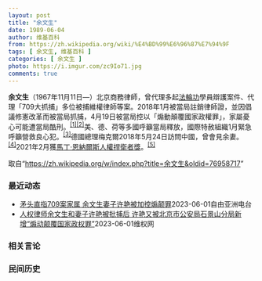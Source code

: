 ```yaml
---
layout: post
title: "余文生"
date: 1989-06-04
author: 维基百科
from: https://zh.wikipedia.org/wiki/%E4%BD%99%E6%96%87%E7%94%9F
tags: [ 余文生, 维基百科 ]
categories: [ 余文生 ]
photo: https://i.imgur.com/zc9Io71.jpg
comments: true
---
```

<div class="mw-parser-output">
<p><b>余文生</b>（1967年11月11日<span class="useeditintro" title="Template:BLP editintro">—</span>）北京商務律師，曾代理多起<a href="/wiki/%E6%B3%95%E8%BC%AA%E5%8A%9F" class="mw-redirect" title="法輪功">法輪功</a>學員辯護案件、代理「709大抓捕」多位被捕維權律師等案。2018年1月被當局註銷律師證，並因倡議修憲改革而被當局抓捕，4月19日被當局控以「煽動顛覆國家政權罪」，家屬憂心可能遭當局酷刑。<sup id="cite_ref-EPO0420_1-0" class="reference"><a href="#cite_note-EPO0420-1">[1]</a></sup><sup id="cite_ref-bbc17_2-0" class="reference"><a href="#cite_note-bbc17-2">[2]</a></sup>美、德、荷等多國呼籲當局釋放，國際特赦組織1月緊急呼籲營救良心犯。<sup id="cite_ref-amnesty_3-0" class="reference"><a href="#cite_note-amnesty-3">[3]</a></sup>德國總理梅克爾2018年5月24日訪問中國，曾會見余妻。<sup id="cite_ref-4" class="reference"><a href="#cite_note-4">[4]</a></sup>2021年2月獲<a href="/wiki/%E9%A9%AC%E4%B8%81%C2%B7%E6%81%A9%E7%BA%B3%E5%B0%94%E6%96%AF%E4%BA%BA%E6%9D%83%E6%8D%8D%E5%8D%AB%E8%80%85%E5%A5%96" title="马丁·恩纳尔斯人权捍卫者奖">馬丁·恩納爾斯人權捍衛者獎</a>。<sup id="cite_ref-5" class="reference"><a href="#cite_note-5">[5]</a></sup>
</p>
</div><!--esi <esi:include src="/esitest-fa8a495983347898/content" /> --><noscript><img src="//zh.wikipedia.org/wiki/Special:CentralAutoLogin/start?type=1x1" alt="" title="" width="1" height="1" style="border: none; position: absolute;"></noscript>
<div class="printfooter" data-nosnippet="">取自“<a dir="ltr" href="https://zh.wikipedia.org/w/index.php?title=余文生&amp;oldid=76958717">https://zh.wikipedia.org/w/index.php?title=余文生&amp;oldid=76958717</a>”</div><div id="recent-news"><h3>最近动态</h3><ul><li><a href="https://nodebe4.github.io/waimei/2023-06-01/%E7%9F%9B%E5%A4%B4%E7%9B%B4%E6%8C%87709%E6%A1%88%E5%AE%B6%E5%B1%9E-%E4%BD%99%E6%96%87%E7%94%9F%E5%A6%BB%E5%AD%90%E8%AE%B8%E8%89%B3%E8%A2%AB%E5%8A%A0%E6%8E%A7%E7%85%BD%E9%A2%A0%E7%BD%AA" title="矛头直指709案家属 余文生妻子许艳被加控煽颠罪—— 被加控&quot;煽颠&quot;的许艳与丈夫余文生合影 推特/余文生律师妻子许艳 @xuyan709 因涉嫌寻衅滋事被批捕的中国维权律师余...">矛头直指709案家属 余文生妻子许艳被加控煽颠罪</a><time>2023-06-01</time><a class="tag">自由亚洲电台</a></li>
<li><a href="https://nodebe4.github.io/waimei/2023-06-01/%E4%BA%BA%E6%9D%83%E5%BE%8B%E5%B8%88%E4%BD%99%E6%96%87%E7%94%9F%E5%92%8C%E5%A6%BB%E5%AD%90%E8%AE%B8%E8%89%B3%E8%A2%AB%E6%89%B9%E6%8D%95%E5%90%8E-%E8%AE%B8%E8%89%B3%E5%8F%88%E8%A2%AB%E5%8C%97%E4%BA%AC%E5%B8%82%E5%85%AC%E5%AE%89%E5%B1%80%E7%9F%B3%E6%99%AF%E5%B1%B1%E5%88%86%E5%B1%80%E6%96%B0%E5%A2%9E-%E7%85%BD%E5%8A%A8%E9%A2%A0%E8%A6%86%E5%9B%BD%E5%AE%B6%E6%94%BF%E6%9D%83%E7%BD%AA" title="人权律师余文生和妻子许艳被批捕后 许艳又被北京市公安局石景山分局新增“煽动颠覆国家政权罪”—— &nbsp;（维权网信息中心报道）2023年6月1日，本网获悉：人权律师余文生和妻子许艳被批捕后，许艳又被北...">人权律师余文生和妻子许艳被批捕后 许艳又被北京市公安局石景山分局新增“煽动颠覆国家政权罪”</a><time>2023-06-01</time><a class="tag">维权网</a></li>
</ul></div><div id="open-opinion"><h3>相关言论</h3><ul></ul></div><div id="mjls-record"><h3>民间历史</h3><ul></ul></div>
